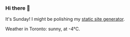 ### Hi there :wave:

It's Sunday! I might be polishing my [static site generator](https://github.com/bewuethr/pandoc-bash-blog).

Weather in Toronto: sunny, at -4°C.
